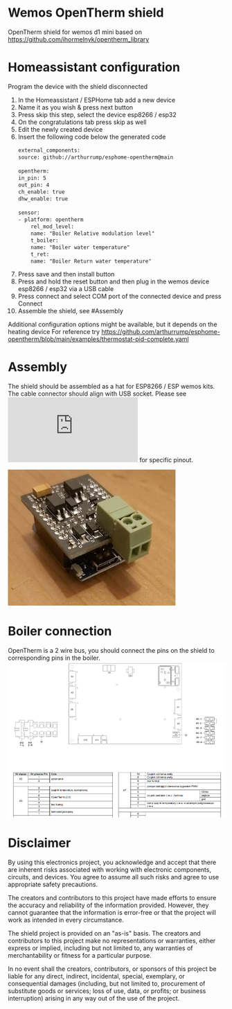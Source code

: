 # Wemos OpenTherm shield
OpenTherm shield for wemos d1 mini based on https://github.com/ihormelnyk/opentherm_library

# Homeassistant configuration
Program the device with the shield disconnected

1. In the Homeassistant / ESPHome tab add a new device 
2. Name it as you wish & press next button 
3. Press skip this step, select the device esp8266 / esp32 
4. On the congratulations tab press skip as well
5. Edit the newly created device
6. Insert the following code below the generated code
    ```
    external_components:
    source: github://arthurrump/esphome-opentherm@main

    opentherm:
    in_pin: 5
    out_pin: 4
    ch_enable: true
    dhw_enable: true

    sensor:
    - platform: opentherm
        rel_mod_level:
        name: "Boiler Relative modulation level"
        t_boiler:
        name: "Boiler water temperature"
        t_ret:
        name: "Boiler Return water temperature"
    ```
7. Press save and then install button
8. Press and hold the reset button and then plug in the wemos device esp8266 / esp32 via a USB cable
9. Press connect and select COM port of the connected device and press Connect
10. Assemble the shield, see #Assembly 

Additional configuration options might be available, but it depends on the heating device
For reference try https://github.com/arthurrump/esphome-opentherm/blob/main/examples/thermostat-pid-complete.yaml

# Assembly
The shield should be assembled as a hat for ESP8266 / ESP wemos kits.
The cable connector should align with USB socket.
Please see ![schematic](https://github.com/jacek27/wemos_open_therm/blob/main/top.pdf) for specific pinout.

![OTShield](docs/otwemos.jpg)

# Boiler connection 
OpenTherm is a 2 wire bus, you should connect the pins on the shield to corresponding pins in the boiler. 
![BoilerConnection](docs/ot_pwhs.png)

# Disclaimer  

By using this electronics project, you acknowledge and accept that there are inherent risks associated with working with electronic components, circuits, and devices. You agree to assume all such risks and agree to use appropriate safety precautions.

The creators and contributors to this project have made efforts to ensure the accuracy and reliability of the information provided. However, they cannot guarantee that the information is error-free or that the project will work as intended in every circumstance.

The shield project is provided on an "as-is" basis. The creators and contributors to this project make no representations or warranties, either express or implied, including but not limited to, any warranties of merchantability or fitness for a particular purpose.

In no event shall the creators, contributors, or sponsors of this project be liable for any direct, indirect, incidental, special, exemplary, or consequential damages (including, but not limited to, procurement of substitute goods or services; loss of use, data, or profits; or business interruption) arising in any way out of the use of the project.

